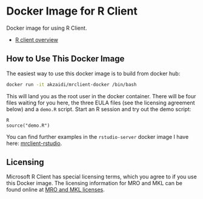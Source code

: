 # Docker Image for R Client

Docker image for using R Client.

+ [R client overview](https://msdn.microsoft.com/en-us/microsoft-r/r-client)


## How to Use This Docker Image

The easiest way to use this docker image is to build from docker hub:

```bash
docker run -it akzaidi/mrclient-docker /bin/bash
```

This will land you as the root user in the docker container. There will be four files waiting for you here, the three EULA files (see the licensing agreement below) and a `demo.R` script. Start an R session and try out the demo script:

```bah
R
source("demo.R")
```

You can find further examples in the `rstudio-server` docker image I have here: [mrclient-rstudio](https://github.com/akzaidi/mrclient-rstudio). 

## Licensing

Microsoft R Client has special licensing terms, which you agree to if you use this Docker image. The licensing information for MRO and MKL can be found online at [MRO and MKL licenses](https://mran.microsoft.com/faq/#licensing). 